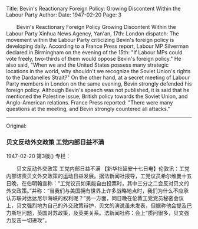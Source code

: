 Title: Bevin's Reactionary Foreign Policy: Growing Discontent Within the Labour Party
Author:
Date: 1947-02-20
Page: 3

　　Bevin's Reactionary Foreign Policy
    Growing Discontent Within the Labour Party
    Xinhua News Agency, Yan'an, 17th: London dispatch: The movement within the Labour Party criticizing Bevin's foreign policy is developing daily. According to a France Press report, Labour MP Silverman declared in Birmingham on the evening of the 15th: "If Labour MPs could vote freely, two-thirds of them would oppose Bevin's foreign policy." He also said, "When we and the United States possess many strategic locations in the world, why shouldn't we recognize the Soviet Union's rights to the Dardanelles Strait?" On the other hand, at a secret meeting of Labour Party members in London on the same evening, Bevin strongly defended his foreign policy. Although Bevin's speech was not published, it is said that he mentioned the Palestine issue, British policy towards the Soviet Union, and Anglo-American relations. France Press reported: "There were many questions at the meeting, and Bevin strongly countered all attacks."



<hr /> 

Original: 


### 贝文反动外交政策  工党内部日益不满

1947-02-20
第3版()
专栏：

　　贝文反动外交政策
    工党内部日益不满
    【新华社延安十七日电】伦敦讯：工党内部诘责贝文外交政策的运动日益发展。据法新闻社报导，工党议员希尔维曼十五日晚，在伯明翰宣称：“工党议员如果能自由投票时，其中三分之二会反对贝文的外交政策。”并称：“当我们与美国拥有世界上许多战略地点时，我们为什么不应承认苏联对达达尼尔海峡的权利呢？”另一方面，同日晚在伦敦工党党员秘密会议上，贝文强烈地为自己的外交政策辩护，贝文的演说虽未发表，但据称他会提及巴力斯坦问题，英国对苏政策，及英美关系。法新闻社称：会上“质问很多，贝文强力反击一切进攻”。
